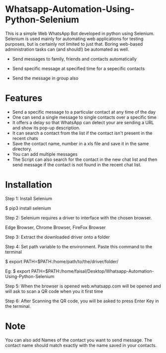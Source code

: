 # Whatsapp-Automation-Using-Python-Selenium

This is a simple Web WhatsApp Bot developed in python using Selenium. Selenium is used mainly for automating web applications for testing purposes, but is certainly not limited to just that. Boring web-based administration tasks can (and should!) be automated as well.

- Send messages to family, friends and contacts automatically

- Send specific message at specified time for a sepecific contacts

- Send the message in group also


# Features

- Send a specific message to a particular contact at any time of the day
- One can send a single message to single contacts over a specific time
- It offers a delay so that WhatsApp can detect your are sending a URL and show its pop-up description.
- It can search a contact from the list if the contact isn't present in the recent chats
- Save the contact name, number in a xls file and save it in the same directory.
- You can add multiple messages
- The Script can also search for the contact in the new chat list and then send message if the contact is not found in the recent chat list.


# Installation

Step 1: Install Selenium

$ pip3 install selenium


Step 2: Selenium requires a driver to interface with the chosen browser.

Edge Browser, Chrome Browser, FireFox Browser


Step 3: Extract the downloaded driver onto a folder


Step 4: Set path variable to the environment. Paste this command to the terminal

$ export PATH=$PATH:/home/path/to/the/driver/folder/

Eg: $ export PATH=$PATH:/home/faisal/Desktop/Whatsapp-Automation-Using-Python-Selenium


Step 5: When the browser is opened web.whatsapp.com will be opened and will ask to scan a QR code when you it first time


Step 6: After Scanning the QR code, you will be asked to press Enter Key in the terminal.



# Note

You can also add Names of the contact you want to send message. The contact name should match exactly with the name saved in your contacts.
